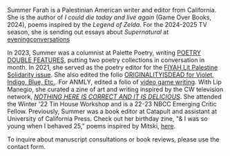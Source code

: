 Summer Farah is a Palestinian American writer and editor from California. She is the author of _I could die today and live again_ (Game Over Books, 2024), poems inspired by the _Legend of Zelda_. For the 2024-2025 TV season, she is sending out essays about _Supernatural_ at [eveningconversations](https://eveningconversations.substack.com/)

In 2023, Summer was a columnist at Palette Poetry, writing [POETRY DOUBLE FEATURES](https://www.palettepoetry.com/columns/poetry-double-features/), putting two poetry collections in conversation in month. In 2021, she served as the poetry editor for the [FIYAH Lit Palestine Solidarity issue](https://www.fiyahlitmag.com/the-palestine-solidarity-issue/). She also edited the folio [ORIGINALITYISDEAD for Violet, Indigo, Blue, Etc.](https://violetindigoblueetc.com/originalityisdead/). For ANMLY, edited a folio of [video game writing](https://anmly.org/ap37-a-soft-reset-queer-writers-of-color-on-video-games/). With Lip Manegio, she curated a zine of art and writing inspired by the CW television network, [_NOTHING HERE IS CORRECT AND IT IS DELICIOUS_](https://www.gingerbug.press/shop/nothing-here-is-correct-and-it-is-delicious-pre-orders). She attended the Winter '22 Tin House Workshop and is a 22-23 NBCC Emerging Critic Fellow. Previously, Summer was a book editor at Catapult and assistant at University of California Press. Check out her birthday zine, "& I was so young when I behaved 25," poems inspired by Mitski, [here](https://ko-fi.com/summabis/shop). 

To inquire about manuscript consultations or book reviews, please use the contact form. 

